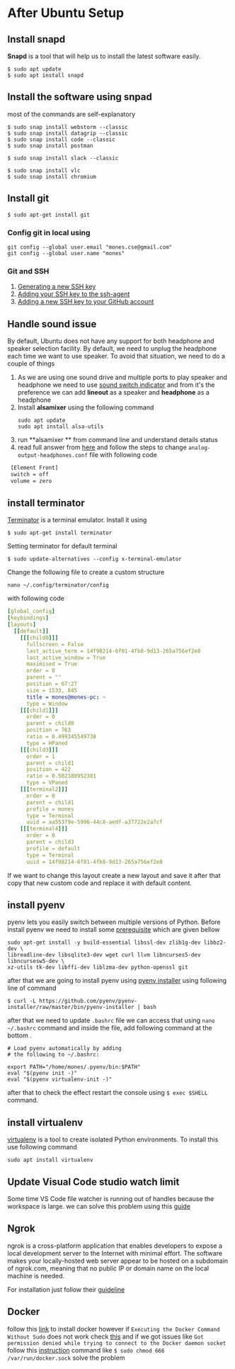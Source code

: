 # After Ubuntu Setup


## Install snapd
**Snapd** is a tool that will help us to install the latest software easily.

```console 
$ sudo apt update
$ sudo apt install snapd
```


## Install the software using snpad
most of the commands are self-explanatory 

```console
$ sudo snap install webstorm --classic
$ sudo snap install datagrip --classic
$ sudo snap install code --classic
$ sudo snap install postman

$ sudo snap install slack --classic

$ sudo snap install vlc
$ sudo snap install chromium
```

## Install git
```console
$ sudo apt-get install git
```
### Config git in local using 
```git
git config --global user.email "mones.cse@gmail.com"
git config --global user.name "mones"
```
### Git and SSH
1. [Generating a new SSH key](https://docs.github.com/en/github/authenticating-to-github/generating-a-new-ssh-key-and-adding-it-to-the-ssh-agent#generating-a-new-ssh-key)
2. [Adding your SSH key to the ssh-agent](https://docs.github.com/en/github/authenticating-to-github/generating-a-new-ssh-key-and-adding-it-to-the-ssh-agent#adding-your-ssh-key-to-the-ssh-agent)
3. [Adding a new SSH key to your GitHub account](https://docs.github.com/en/github/authenticating-to-github/adding-a-new-ssh-key-to-your-github-account)


## Handle sound issue 
By default, Ubuntu does not have any support for both headphone and speaker selection facility.
By default, we need to unplug the headphone each time we want to use speaker.
To avoid that situation, we need to do a couple of things

1. As we are using one sound drive and multiple ports to play speaker and headphone we need to use [sound switch indicator](https://yktoo.com/en/software/sound-switcher-indicator/) and from it's the preference we can add **lineout** as a speaker and **headphone** as a headphone
2. Install **alsamixer** using the following command 
   ```
   sudo apt update
   sudo apt install alsa-utils
   ```
3. run **alsamixer ** from command line and understand details status
4. read full answer from [here](https://askubuntu.com/questions/829520/ubuntu-16-04-no-sound-from-speakers-only-headphones-working/929766#929766) and follow the steps to change `analog-output-headphones.conf` file with following code 
 ```bash
  [Element Front]
  switch = off
  volume = zero
```


## install terminator
[Terminator](https://terminator-gtk3.readthedocs.io/en/latest/) is a terminal emulator. Install it using  
```
$ sudo apt-get install terminator
``` 
Setting terminator for default terminal
```
$ sudo update-alternatives --config x-terminal-emulator
```
Change the following file to create a custom structure
```
nano ~/.config/terminator/config 
```
 with following code
```yml
[global_config]
[keybindings]
[layouts]
  [[default]]
    [[[child0]]]
      fullscreen = False
      last_active_term = 14f98214-6f01-4fb8-9d13-265a756ef2e8
      last_active_window = True
      maximised = True
      order = 0
      parent = ""
      position = 67:27
      size = 1533, 845
      title = mones@mones-pc: ~
      type = Window
    [[[child1]]]
      order = 0
      parent = child0
      position = 763
      ratio = 0.499345549738
      type = HPaned
    [[[child3]]]
      order = 1
      parent = child1
      position = 422
      ratio = 0.502380952381
      type = VPaned
    [[[terminal2]]]
      order = 0
      parent = child1
      profile = mones
      type = Terminal
      uuid = aa55379e-5996-44c8-aedf-a37722e2a7cf
    [[[terminal4]]]
      order = 0
      parent = child3
      profile = default
      type = Terminal
      uuid = 14f98214-6f01-4fb8-9d13-265a756ef2e8
```
If we want to change this layout create a new layout and save it after that copy that new custom code and replace it with default content.

## install pyenv
pyenv lets you easily switch between multiple versions of Python. Before install pyenv we need to install some [prerequisite](https://github.com/pyenv/pyenv/wiki/Common-build-problems) which are given bellow 

```
sudo apt-get install -y build-essential libssl-dev zlib1g-dev libbz2-dev \
libreadline-dev libsqlite3-dev wget curl llvm libncurses5-dev libncursesw5-dev \
xz-utils tk-dev libffi-dev liblzma-dev python-openssl git
```
after that we are going to install pyenv using [pyenv installer](https://github.com/pyenv/pyenv-installer) using following line of command

```
$ curl -L https://github.com/pyenv/pyenv-installer/raw/master/bin/pyenv-installer | bash
```
after that we need to update `.bashrc` file we can access that using `nano ~/.bashrc` command and inside the file, add following command at the bottom .

```console
# Load pyenv automatically by adding
# the following to ~/.bashrc:

export PATH="/home/mones/.pyenv/bin:$PATH"
eval "$(pyenv init -)"
eval "$(pyenv virtualenv-init -)"
```
after that to check the effect restart the console using `$ exec $SHELL` command.

## install virtualenv
[virtualenv](https://virtualenv.pypa.io/en/latest/) is a tool to create isolated Python environments. To install this use following command 
```
sudo apt install virtualenv
```


## Update Visual Code studio watch limit 
 Some time VS Code file watcher is running out of handles because the workspace is large. we can solve this problem using this [guide](https://code.visualstudio.com/docs/setup/linux#_visual-studio-code-is-unable-to-watch-for-file-changes-in-this-large-workspace-error-enospc)


## Ngrok 
ngrok is a cross-platform application that enables developers to expose a local development server to the Internet with minimal effort. The software makes your locally-hosted web server appear to be hosted on a subdomain of ngrok.com, meaning that no public IP or domain name on the local machine is needed.

For installation just follow their [guideline](https://dashboard.ngrok.com/get-started/setup)


## Docker
follow this [link](https://medium.com/devgorilla/how-to-install-docker-on-ubuntu-18-04-495216a16092) to install docker however if `Executing the Docker Command Without Sudo` does not work check [this](https://docs.docker.com/engine/install/linux-postinstall/) and if we got issues like `Got permission denied while trying to connect to the Docker daemon socket` follow this [instruction](https://www.digitalocean.com/community/questions/how-to-fix-docker-got-permission-denied-while-trying-to-connect-to-the-docker-daemon-socket) command like `$ sudo chmod 666 /var/run/docker.sock` solve the problem
